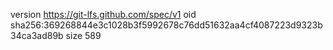 version https://git-lfs.github.com/spec/v1
oid sha256:369268844e3c1028b3f5992678c76dd51632aa4cf4087223d9323b34ca3ad89b
size 589
